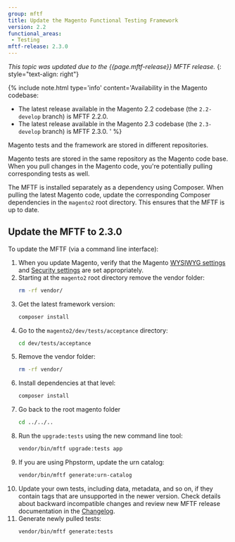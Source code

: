 ```yaml
---
group: mftf
title: Update the Magento Functional Testing Framework
version: 2.2
functional_areas:
 - Testing
mftf-release: 2.3.0
---
```


_This topic was updated due to the {{page.mftf-release}} MFTF release._
{: style="text-align: right"}

{% include note.html
type='info'
content='Availability in the Magento codebase:
- The latest release available in the Magento 2.2 codebase (the `2.2-develop` branch) is MFTF 2.2.0.
- The latest release available in the Magento 2.3 codebase (the `2.3-develop` branch) is MFTF 2.3.0.
'
%}

Magento tests and the framework are stored in different repositories.

Magento tests are stored in the same repository as the Magento code base.
When you pull changes in the Magento code, you're potentially pulling corresponding tests as well.

The MFTF is installed separately as a dependency using Composer.
When pulling the latest Magento code, update the corresponding Composer dependencies in the `magento2` root directory.
This ensures that the MFTF is up to date.

## Update the MFTF to 2.3.0

To update the MFTF (via a command line interface):

1. When you update Magento, verify that the Magento [WYSIWYG settings](getting-started.html#wysiwyg-settings) and [Security settings](getting-started.html#security-settings) are set appropriately.
1. Starting at the `magento2` root directory remove the vendor folder:
   ```bash
   rm -rf vendor/
   ```
1. Get the latest framework version:
   ```bash
   composer install
   ```
1. Go to the `magento2/dev/tests/acceptance` directory:
   ```bash
   cd dev/tests/acceptance
   ```
1. Remove the vendor folder:
   ```bash
   rm -rf vendor/
   ```
1. Install dependencies at that level:
   ```bash
   composer install
   ```
1. Go back to the root magento folder
   ```bash
   cd ../../..
   ```
1. Run the `upgrade:tests` using the new command line tool:
   ```bash
   vendor/bin/mftf upgrade:tests app
   ```
1. If you are using Phpstorm, update the urn catalog:
   ```bash
   vendor/bin/mftf generate:urn-catalog
   ```
1. Update your own tests, including data, metadata, and so on, if they contain tags that are unsupported in the newer version.
Check details about backward incompatible changes and review new MFTF release documentation in the [Changelog](../changelog.html).
1. Generate newly pulled tests:
   ```bash
   vendor/bin/mftf generate:tests
   ```
